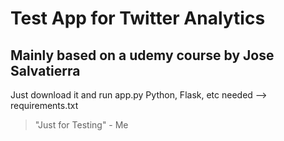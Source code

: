 # Test App for Twitter Analytics

## Mainly based on a udemy course by Jose Salvatierra

Just download it and run app.py
Python, Flask, etc needed --> requirements.txt

> "Just for Testing" - Me
